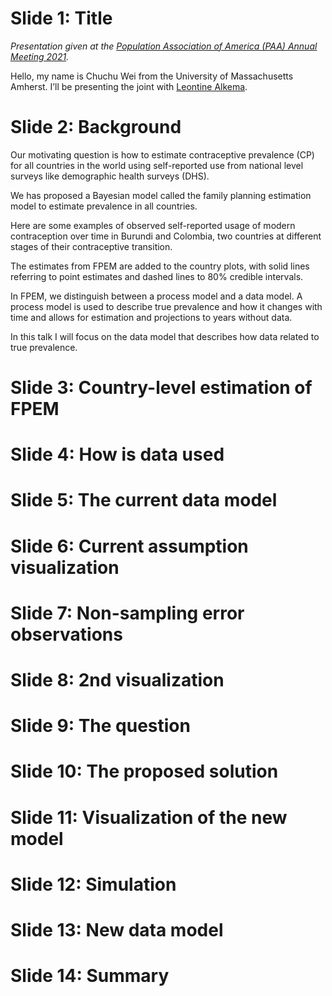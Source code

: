 # Slide 1: Title
_Presentation given at the [Population Association of America (PAA) Annual Meeting 2021](https://www.populationassociation.org/paa-2021/home)._

Hello, my name is Chuchu Wei  from the University of Massachusetts Amherst. I’ll be presenting the joint with [Leontine Alkema](https://leontinealkema.github.io/alkema_lab/). 

# Slide 2: Background

Our motivating question is how to estimate contraceptive prevalence (CP) for all countries in the world using self-reported use from national level surveys like demographic health surveys (DHS).

We has proposed a Bayesian model called the family planning estimation model to estimate prevalence in all countries.

Here are some examples of observed self-reported usage of modern contraception over time in Burundi and Colombia, two countries at different stages of their contraceptive transition.

The estimates from FPEM are added to the country plots, with solid lines referring to point estimates and dashed lines to 80% credible intervals.

In FPEM, we distinguish between a process model and a data model. A process model is used to describe true prevalence and how it changes with time and allows for estimation and projections to years without data.

In this talk I will focus on the data model that describes how data related to true prevalence.


# Slide 3: Country-level estimation of FPEM

# Slide 4: How is data used

# Slide 5: The current data model
# Slide 6: Current assumption visualization
# Slide 7: Non-sampling error observations
# Slide 8: 2nd visualization
# Slide 9: The question
# Slide 10: The proposed solution
# Slide 11: Visualization of the new model
# Slide 12: Simulation
# Slide 13: New data model

# Slide 14: Summary